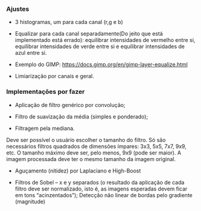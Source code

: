 
### Ajustes
- 3 histogramas, um para cada canal (r,g e b)

- Equalizar para cada canal separadamente(Do jeito que está implementado está errado): equilibrar intensidades de vermelho entre si, equilibrar intensidades de verde entre si e equilibrar intensidades de azul entre si. 

- Exemplo do GIMP: https://docs.gimp.org/en/gimp-layer-equalize.html

- Limiarização por canais e geral.

### Implementações por fazer

- Aplicação de filtro genérico por convolução;
  
- Filtro de suavização da média (simples e ponderado);
  
- Filtragem pela mediana.
  
Deve ser possível o usuário escolher o tamanho do filtro. Só são necessários filtros quadrados de dimensões ímpares: 3x3, 5x5, 7x7, 9x9, etc. O tamanho máximo deve ser, pelo menos, 9x9 (pode ser maior). A imagem processada deve ter o mesmo tamanho da imagem original.

- Aguçamento (nitidez) por Laplaciano e High-Boost

- Filtros de Sobel – x e y separados (o resultado da aplicação de cada filtro deve ser normalizado, isto é, as imagens esperadas devem ficar em tons “acinzentados”); Detecção não linear de bordas pelo gradiente (magnitude)
